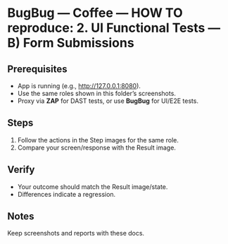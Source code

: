 ﻿# BugBug — Coffee — HOW TO reproduce: 2. UI Functional Tests — B) Form Submissions

## Prerequisites

- App is running (e.g., http://127.0.0.1:8080).
- Use the same roles shown in this folder’s screenshots.
- Proxy via **ZAP** for DAST tests, or use **BugBug** for UI/E2E tests.

## Steps

1. Follow the actions in the Step images for the same role.
2. Compare your screen/response with the Result image.

## Verify

- Your outcome should match the Result image/state.
- Differences indicate a regression.

## Notes

Keep screenshots and reports with these docs.


